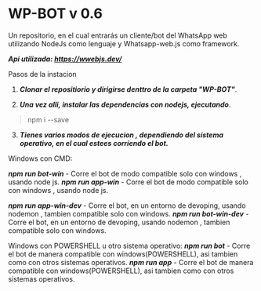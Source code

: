 # WP-BOT v 0.6
Un repositorio, en el cual entrarás un cliente/bot del WhatsApp web utilizando NodeJs como lenguaje y Whatsapp-web.js como framework.

***Api utilizada: https://wwebjs.dev/***

Pasos de la instacion

1. ***Clonar el repositiorio y dirigirse denttro de la carpeta "WP-BOT"***.

2. ***Una vez alli, instalar las dependencias con nodejs, ejecutando***.
> npm i --save

3. ***Tienes varios modos de ejecucion , dependiendo del sistema operativo,  en el cual estees corriendo el bot.***

Windows con CMD:

***npm run bot-win***  - Corre el bot de modo compatible solo con windows , usando node js.
***npm run app-win***  - Corre el bot de modo compatible solo con windows , usando node js.

***npm run app-win-dev*** - Corre el bot, en un entorno de devoping, usando nodemon , tambien compatible solo con windows.
***npm run bot-win-dev*** - Corre el bot, en un entorno de devoping, usando nodemon , tambien compatible solo con windows.

Windows con POWERSHELL u otro sistema operativo:
***npm run bot*** - Corre el bot de manera compatible con windows(POWERSHELL), asi tambien como con otros sistemas operativos.
***npm run app*** - Corre el bot de manera compatible con windows(POWERSHELL), asi tambien como con otros sistemas operativos.

